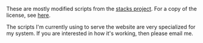 These are mostly modified scripts from the [stacks project](https://github.com/stacks/stacks-project).
For a copy of the license, see [here](https://github.com/stacks/stacks-project/blob/master/COPYING).

The scripts I'm currently using to serve the website are very specialized for my system.
If you are interested in how it's working, then please email me.


